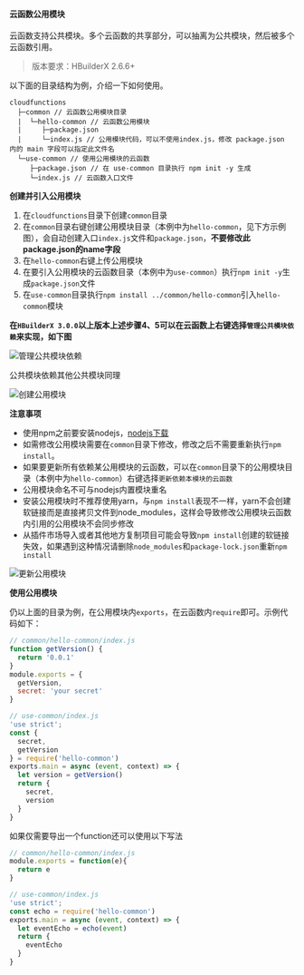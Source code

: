 #### 云函数公用模块

云函数支持公共模块。多个云函数的共享部分，可以抽离为公共模块，然后被多个云函数引用。

> 版本要求：HBuilderX 2.6.6+

以下面的目录结构为例，介绍一下如何使用。

```
cloudfunctions
  ├─common // 云函数公用模块目录
  |  └─hello-common // 云函数公用模块
  |     ├─package.json
  |     └─index.js // 公用模块代码，可以不使用index.js，修改 package.json 内的 main 字段可以指定此文件名
  └─use-common // 使用公用模块的云函数
     ├─package.json // 在 use-common 目录执行 npm init -y 生成
     └─index.js // 云函数入口文件
```

**创建并引入公用模块**

1. 在`cloudfunctions`目录下创建`common`目录
2. 在`common`目录右键创建公用模块目录（本例中为`hello-common`，见下方示例图），会自动创建入口`index.js`文件和`package.json`，**不要修改此package.json的name字段**
3. 在`hello-common`右键上传公用模块
4. 在要引入公用模块的云函数目录（本例中为`use-common`）执行`npm init -y`生成`package.json`文件
5. 在`use-common`目录执行`npm install ../common/hello-common`引入`hello-common`模块

**在`HBuilderX 3.0.0`以上版本上述步骤4、5可以在云函数上右键选择`管理公共模块依赖`来实现，如下图**

![管理公共模块依赖](https://web-assets.dcloud.net.cn/unidoc/zh/manage-common.png)

公共模块依赖其他公共模块同理

![创建公用模块](https://img.cdn.aliyun.dcloud.net.cn/uni-app/uniCloud/create-common-module.jpg)

**注意事项**

- 使用npm之前要安装nodejs，[nodejs下载](http://nodejs.cn/download/)
- 如需修改公用模块需要在`common`目录下修改，修改之后不需要重新执行`npm install`。
- 如果要更新所有依赖某公用模块的云函数，可以在`common`目录下的公用模块目录（本例中为`hello-common`）右键选择`更新依赖本模块的云函数`
- 公用模块命名不可与nodejs内置模块重名
- 安装公用模块时不推荐使用yarn，与`npm install`表现不一样，yarn不会创建软链接而是直接拷贝文件到node_modules，这样会导致修改公用模块云函数内引用的公用模块不会同步修改
- 从插件市场导入或者其他地方复制项目可能会导致`npm install`创建的软链接失效，如果遇到这种情况请删除`node_modules`和`package-lock.json`重新`npm install`

![更新公用模块](https://img.cdn.aliyun.dcloud.net.cn/uni-app/uniCloud/update-common-module.jpg)

**使用公用模块**

仍以上面的目录为例，在公用模块内`exports`，在云函数内`require`即可。示例代码如下：

```js
// common/hello-common/index.js
function getVersion() {
  return '0.0.1'
}
module.exports = {
  getVersion,
  secret: 'your secret'
}
```

```js
// use-common/index.js
'use strict';
const {
  secret,
  getVersion
} = require('hello-common')
exports.main = async (event, context) => {
  let version = getVersion()
  return {
    secret,
    version
  }
}
```

如果仅需要导出一个function还可以使用以下写法

```js
// common/hello-common/index.js
module.exports = function(e){
  return e
}
```

```js
// use-common/index.js
'use strict';
const echo = require('hello-common')
exports.main = async (event, context) => {
  let eventEcho = echo(event)
  return {
    eventEcho
  }
}
```
